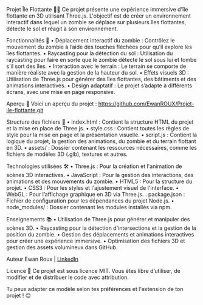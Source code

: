 Projet Île Flottante 🌴✨
Ce projet présente une expérience immersive d'île flottante en 3D utilisant Three.js. L'objectif est de créer un environnement interactif dans lequel un zombie se déplace sur plusieurs îles flottantes, détecte le sol et réagit à son environnement.

Fonctionnalités 🚀
• Déplacement interactif du zombie : Contrôlez le mouvement du zombie à l’aide des touches fléchées pour qu’il explore les îles flottantes.
• Raycasting pour la détection du sol : Utilisation du raycasting pour faire en sorte que le zombie détecte le sol sous lui et tombe s'il sort des îles.
• Interaction avec le terrain : Le terrain se comporte de manière réaliste avec la gestion de la hauteur du sol.
• Effets visuels 3D : Utilisation de Three.js pour générer des îles flottantes, des bâtiments et des animations interactives.
• Design adaptatif : Le projet s’adapte à différents écrans, avec une mise en page responsive.

Aperçu 📸
Voici un aperçu du projet : https://github.com/EwanROUX/Projet-ile-flottante.git

Structure des fichiers 📂
• index.html : Contient la structure HTML du projet et la mise en place de Three.js.
• style.css : Contient toutes les règles de style pour la mise en page et la présentation visuelle.
• script.js : Contient la logique du projet, la gestion des animations, du zombie et du terrain flottant en 3D.
• assets/ : Dossier contenant les ressources nécessaires, comme les fichiers de modèles 3D (.glb), textures et autres.

Technologies utilisées 🛠️
• Three.js : Pour la création et l'animation de scènes 3D interactives.
• JavaScript : Pour la gestion des interactions, des animations et des mouvements du zombie.
• HTML5 : Pour la structure du projet.
• CSS3 : Pour les styles et l'ajustement visuel de l'interface.
• WebGL : Pour l’affichage graphique en 3D via Three.js.
. package.json : Fichier de configuration pour les dépendances du projet Node.js.
• node_modules/ : Dossier contenant les modules installés via npm.

Enseignements 📚
• Utilisation de Three.js pour générer et manipuler des scènes 3D.
• Raycasting pour la détection d'intersections et la gestion de la position du zombie.
• Gestion des déplacements et animations interactives pour créer une expérience immersive.
• Optimisation des fichiers 3D et gestion des assets volumineux dans GitHub.

Auteur
Ewan Roux | [LinkedIn](https://www.linkedin.com/in/ewan-roux-a737922a4/)

Licence 📄
Ce projet est sous licence MIT. Vous êtes libre d’utiliser, de modifier et de distribuer le code avec attribution.

Tu peux adapter ce modèle selon tes préférences et l'extension de ton projet ! 😊
